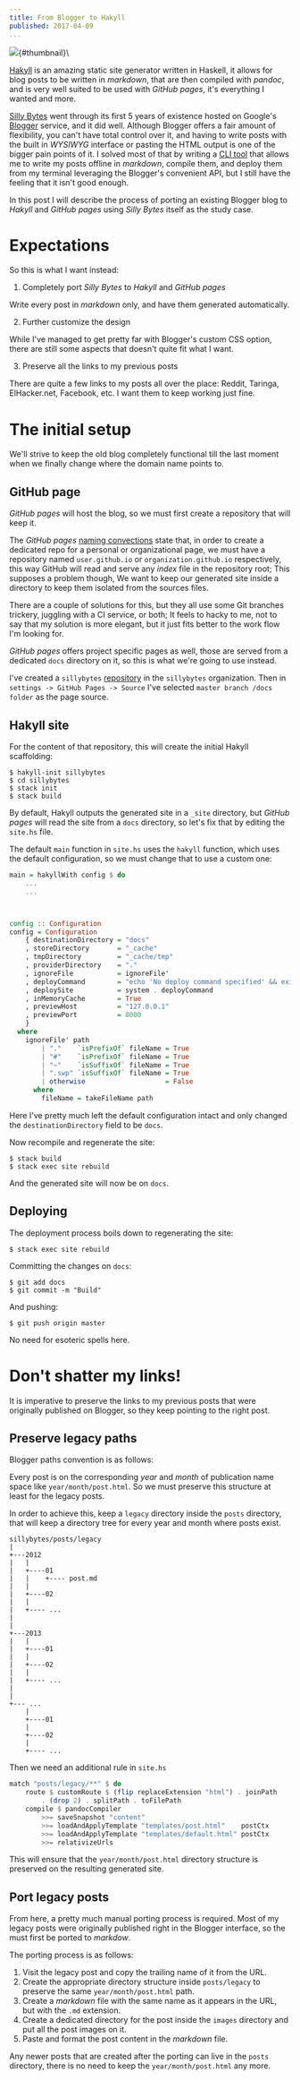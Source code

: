 ```yaml
---
title: From Blogger to Hakyll
published: 2017-04-09
...
```


![](/img/bloggerhakyll/thumbnail.png){#thumbnail}\

[Hakyll](https://jaspervdj.be/hakyll/) is an amazing static site generator
written in Haskell, it allows for blog posts to be written in *markdown*, that
are then compiled with *pandoc*, and is very well suited to be used with *GitHub
pages*, it's everything I wanted and more.

[Silly Bytes](http://www.sillybytes.net) went through its first 5 years of
existence hosted on Google's [Blogger](https://www.blogger.com) service, and it
did well. Although Blogger offers a fair amount of flexibility, you can't have
total control over it, and having to write posts with the built in *WYSIWYG*
interface or pasting the HTML output is one of the bigger pain points of it. I
solved most of that by writing a [CLI
tool](http://www.sillybytes.net/2016/09/how-do-i-blog-blogger-posts-from.html)
that allows me to write my posts offline in *markdown*, compile them, and deploy
them from my terminal leveraging the Blogger's convenient API, but I still have
the feeling that it isn't good enough.

In this post I will describe the process of porting an existing Blogger blog to
*Hakyll* and *GitHub pages* using *Silly Bytes* itself as the study case.

<!--more-->

# Expectations

So this is what I want instead:

1. Completely port *Silly Bytes* to *Hakyll* and *GitHub pages*

Write every post in *markdown* only, and have them generated automatically.

2. Further customize the design

While I've managed to get pretty far with Blogger's custom CSS option, there are
still some aspects that doesn't quite fit what I want.

3. Preserve all the links to my previous posts

There are quite a few links to my posts all over the place: Reddit, Taringa,
ElHacker.net, Facebook, etc. I want them to keep working just fine.


# The initial setup

We'll strive to keep the old blog completely functional till the last moment
when we finally change where the domain name points to.

## GitHub page

*GitHub pages* will host the blog, so we must first create a repository that
will keep it.

The *GitHub pages* [naming
convections](https://help.github.com/articles/user-organization-and-project-pages/)
state that, in order to create a dedicated repo for a personal or organizational
page, we must have a repository named `user.github.io` or
`organization.github.io` respectively, this way GitHub will read and serve any
*index* file in the repository root; This supposes a problem though, We want to
keep our generated site inside a directory to keep them isolated from the
sources files.

There are a couple of solutions for this, but they all use some Git branches
trickery, juggling with a CI service, or both; It feels to hacky to me, not to
say that my solution is more elegant, but it just fits better to the work flow
I'm looking for.

*GitHub pages* offers project specific pages as well, those are served from a
dedicated `docs` directory on it, so this is what we're going to use instead.

I've created a `sillybytes`
[repository](https://github.com/sillybytes/sillybytes) in the `sillybytes`
organization. Then in `settings -> GitHub Pages -> Source` I've selected
`master branch /docs folder` as the page source.

## Hakyll site

For the content of that repository, this will create the initial Hakyll
scaffolding:

    $ hakyll-init sillybytes
    $ cd sillybytes
    $ stack init
    $ stack build

By default, Hakyll outputs the generated site in a `_site` directory, but
*GitHub pages* will read the site from a `docs` directory, so let's fix that by
editing the `site.hs` file.

The default `main` function in `site.hs` uses the `hakyll` function, which uses
the default configuration, so we must change that to use a custom one:

```haskell
main = hakyllWith config $ do
    ...
    ...



config :: Configuration
config = Configuration
    { destinationDirectory = "docs"
    , storeDirectory       = "_cache"
    , tmpDirectory         = "_cache/tmp"
    , providerDirectory    = "."
    , ignoreFile           = ignoreFile'
    , deployCommand        = "echo 'No deploy command specified' && exit 1"
    , deploySite           = system . deployCommand
    , inMemoryCache        = True
    , previewHost          = "127.0.0.1"
    , previewPort          = 8000
    }
  where
    ignoreFile' path
        | "."    `isPrefixOf` fileName = True
        | "#"    `isPrefixOf` fileName = True
        | "~"    `isSuffixOf` fileName = True
        | ".swp" `isSuffixOf` fileName = True
        | otherwise                    = False
      where
        fileName = takeFileName path
```

Here I've pretty much left the default configuration intact and only changed the
`destinationDirectory` field to be `docs`.

Now recompile and regenerate the site:

    $ stack build
    $ stack exec site rebuild

And the generated site will now be on `docs`.

## Deploying

The deployment process boils down to regenerating the site:

    $ stack exec site rebuild

Committing the changes on `docs`:

    $ git add docs
    $ git commit -m "Build"

And pushing:

    $ git push origin master

No need for esoteric spells here.


# Don't shatter my links!

It is imperative to preserve the links to my previous posts that were originally
published on Blogger, so they keep pointing to the right post.

## Preserve legacy paths

Blogger paths convention is as follows:

Every post is on the corresponding *year* and *month* of publication name space
like `year/month/post.html`. So we must preserve this structure at least for the
legacy posts.

In order to achieve this, keep a `legacy` directory inside the `posts`
directory, that will keep a directory tree for every year and month where posts
exist.

```
sillybytes/posts/legacy
|
+---2012
|   |
|   +----01
|   |    +---- post.md
|   |
|   +----02
|   |
|   +---- ...
|
|
+---2013
|   |
|   +----01
|   |
|   +----02
|   |
|   +---- ...
|
|
+--- ...
    |
    +----01
    |
    +----02
    |
    +---- ...
```

Then we need an additional rule in `site.hs`

```haskell
match "posts/legacy/**" $ do
    route $ customRoute $ (flip replaceExtension "html") . joinPath
        . (drop 2) . splitPath . toFilePath
    compile $ pandocCompiler
        >>= saveSnapshot "content"
        >>= loadAndApplyTemplate "templates/post.html"    postCtx
        >>= loadAndApplyTemplate "templates/default.html" postCtx
        >>= relativizeUrls
```

This will ensure that the `year/month/post.html` directory structure is
preserved on the resulting generated site.

## Port legacy posts

From here, a pretty much manual porting process is required. Most of my legacy
posts were originally published right in the Blogger interface, so the must
first be ported to *markdow*.

The porting process is as follows:

1. Visit the legacy post and copy the trailing name of it from the URL.
2. Create the appropriate directory structure inside `posts/legacy` to preserve
    the same `year/month/post.html` path.
3. Create a *markdown* file with the same name as it appears in the URL, but
    with the `.md` extension.
4. Create a dedicated directory for the post inside the `images` directory and
    put all the post images on it.
5. Paste and format the post content in the *markdown* file.

Any newer posts that are created after the porting can live in the `posts`
directory, there is no need to keep the `year/month/post.html` any more.
